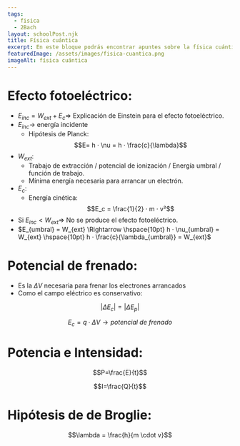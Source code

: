 ```yaml
---
tags:
  - fisica
  - 2Bach
layout: schoolPost.njk
title: Física cuántica
excerpt: En este bloque podrás encontrar apuntes sobre la física cuántica de 2º de bachillerato.
featuredImage: /assets/images/fisica-cuantica.png
imageAlt: física cuántica
---
```


# Efecto fotoeléctrico:
- $E_{inc} = W_{ext} + E_c \Rightarrow$ Explicación de Einstein para el efecto fotoeléctrico.
- $E_{inc} \rightarrow$ energía incidente
	- Hipótesis de Planck:
	$$E= h · \nu = h · \frac{c}{\lambda}$$
- $W_{ext}$:
	- Trabajo de extracción / potencial de ionización / Energía umbral / función de trabajo.
	- Mínima energía necesaria para arrancar un electrón.
- $E_c$:
	- Energía cinética: $$E_c = \frac{1}{2} · m · v²$$
- Si $E_{inc} < W_{ext} \Rightarrow$ No se produce el efecto fotoeléctrico.
- $E_{umbral} = W_{ext} \Rightarrow \hspace{10pt} h · \nu_{umbral} = W_{ext} \hspace{10pt} h · \frac{c}{\lambda_{umbral}} = W_{ext}$


# Potencial de frenado:
- Es la $\Delta V$ necesaria para frenar los electrones arrancados
- Como el campo eléctrico es conservativo:

$$|\Delta E_c| = |\Delta E_p|$$

$$E_c = q · \Delta V \rightarrow potencial\ de\ frenado$$

# Potencia e Intensidad:
$$P=\frac{E}{t}$$

$$I=\frac{Q}{t}$$

# Hipótesis de de Broglie:
$$\lambda = \frac{h}{m \cdot v}$$